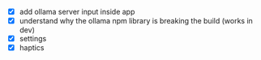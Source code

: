 - [x] add ollama server input inside app
- [x] understand why the ollama npm library is breaking the build (works in dev)
- [x] settings
- [x] haptics
